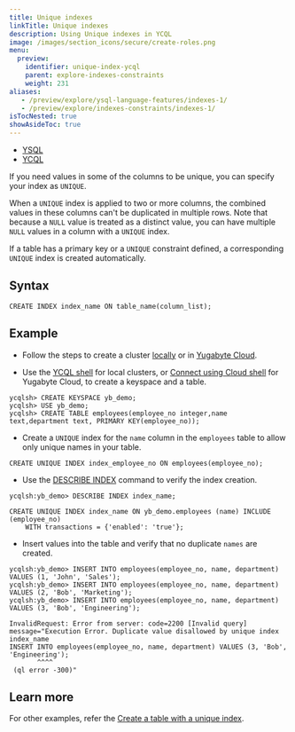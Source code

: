 ```yaml
---
title: Unique indexes
linkTitle: Unique indexes
description: Using Unique indexes in YCQL
image: /images/section_icons/secure/create-roles.png
menu:
  preview:
    identifier: unique-index-ycql
    parent: explore-indexes-constraints
    weight: 231
aliases:
   - /preview/explore/ysql-language-features/indexes-1/
   - /preview/explore/indexes-constraints/indexes-1/
isTocNested: true
showAsideToc: true
---
```



<ul class="nav nav-tabs-alt nav-tabs-yb">
  <li >
    <a href="../unique-index-ysql/" class="nav-link">
      <i class="icon-postgres" aria-hidden="true"></i>
      YSQL
    </a>
  </li>

  <li >
    <a href="../unique-index-ycql/" class="nav-link active">
      <i class="icon-cassandra" aria-hidden="true"></i>
      YCQL
    </a>
  </li>
</ul>

If you need values in some of the columns to be unique, you can specify your index as `UNIQUE`.

When a `UNIQUE` index is applied to two or more columns, the combined values in these columns can't be duplicated in multiple rows. Note that because a `NULL` value is treated as a distinct value, you can have multiple `NULL` values in a column with a `UNIQUE` index.

If a table has a primary key or a `UNIQUE` constraint defined, a corresponding `UNIQUE` index is created automatically.

## Syntax

```ysql
CREATE INDEX index_name ON table_name(column_list);
```

## Example

- Follow the steps to create a cluster [locally](/preview/quick-start/) or in [Yugabyte Cloud](/preview/yugabyte-cloud/cloud-connect/).

- Use the [YCQL shell](/preview/admin/ycqlsh/) for local clusters, or [Connect using Cloud shell](/preview/yugabyte-cloud/cloud-connect/connect-cloud-shell/) for Yugabyte Cloud, to create a keyspace and a table.

```cql
ycqlsh> CREATE KEYSPACE yb_demo;
ycqlsh> USE yb_demo;
ycqlsh> CREATE TABLE employees(employee_no integer,name text,department text, PRIMARY KEY(employee_no));
```

- Create a `UNIQUE` index for the `name` column in the `employees` table to allow only unique names in your table.

```cql
CREATE UNIQUE INDEX index_employee_no ON employees(employee_no);
```

- Use the [DESCRIBE INDEX](/preview/admin/ycqlsh/#describe) command to verify the index creation.

```cql
ycqlsh:yb_demo> DESCRIBE INDEX index_name;
```

```output
CREATE UNIQUE INDEX index_name ON yb_demo.employees (name) INCLUDE (employee_no)
    WITH transactions = {'enabled': 'true'};
```

- Insert values into the table and verify that no duplicate `names` are created.

```cql
ycqlsh:yb_demo> INSERT INTO employees(employee_no, name, department) VALUES (1, 'John', 'Sales');
ycqlsh:yb_demo> INSERT INTO employees(employee_no, name, department) VALUES (2, 'Bob', 'Marketing');
ycqlsh:yb_demo> INSERT INTO employees(employee_no, name, department) VALUES (3, 'Bob', 'Engineering');
```

```output
InvalidRequest: Error from server: code=2200 [Invalid query] message="Execution Error. Duplicate value disallowed by unique index index_name
INSERT INTO employees(employee_no, name, department) VALUES (3, 'Bob', 'Engineering');
       ^^^^
 (ql error -300)"
```

## Learn more

For other examples, refer the [Create a table with a unique index](../../../api/ycql/ddl_create_index/#create-a-table-with-a-unique-index).

